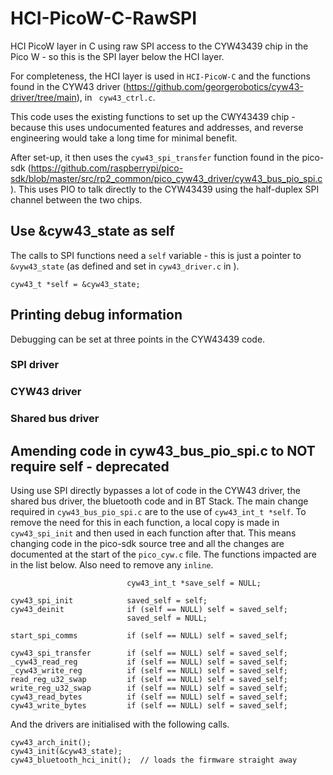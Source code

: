 # HCI-PicoW-C-RawSPI
HCI PicoW layer in C using raw SPI access to the CYW43439 chip in the Pico W - so this is the SPI layer below the HCI layer.   

For completeness, the HCI layer is used in ```HCI-PicoW-C``` and the functions found in the CYW43 driver (https://github.com/georgerobotics/cyw43-driver/tree/main), in ``` cyw43_ctrl.c```.

This code uses the existing functions to set up the CWY43439 chip - because this uses undocumented features and addresses, and reverse engineering would take a long time for minimal benefit.   

After set-up, it then uses the ```cyw43_spi_transfer``` function found in the pico-sdk (https://github.com/raspberrypi/pico-sdk/blob/master/src/rp2_common/pico_cyw43_driver/cyw43_bus_pio_spi.c). This uses PIO to talk directly to the CYW43439 using the half-duplex SPI channel between the two chips.   

## Use &cyw43_state as self ##

The calls to SPI functions need a ```self``` variable - this is just a pointer to ```&vyw43_state``` (as defined and set in ```cyw43_driver.c``` in ).  
```
cyw43_t *self = &cyw43_state;
```

## Printing debug information ##

Debugging can be set at three points in the CYW43439 code.

### SPI driver ###


### CYW43 driver ###

### Shared bus driver ###




## Amending code in cyw43_bus_pio_spi.c to NOT require self - deprecated ##

Using use SPI directly bypasses a lot of code in the CYW43 driver, the shared bus driver, the bluetooth code and in BT Stack.  The main change required in ```cyw43_bus_pio_spi.c``` are to the use of ```cyw43_int_t *self```.    To remove the need for this in each function, a local copy is made in ```cyw43_spi_init``` and then used in each function after that.   This means changing code in the pico-sdk source tree and all the changes are documented at the start of the ```pico_cyw.c``` file.   The functions impacted are in the list below.   Also need to remove any ```inline```.    

```
                          cyw43_int_t *save_self = NULL;

cyw43_spi_init            saved_self = self;
cyw43_deinit              if (self == NULL) self = saved_self;
                          saved_self = NULL;

start_spi_comms           if (self == NULL) self = saved_self;

cyw43_spi_transfer        if (self == NULL) self = saved_self;
_cyw43_read_reg           if (self == NULL) self = saved_self; 
_cyw43_write_reg          if (self == NULL) self = saved_self;
read_reg_u32_swap         if (self == NULL) self = saved_self;
write_reg_u32_swap        if (self == NULL) self = saved_self;
cyw43_read_bytes          if (self == NULL) self = saved_self;
cyw43_write_bytes         if (self == NULL) self = saved_self;
```

And the drivers are initialised with the following calls.   

```
cyw43_arch_init();
cyw43_init(&cyw43_state);
cyw43_bluetooth_hci_init();  // loads the firmware straight away
```
